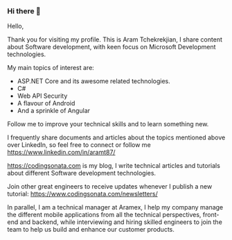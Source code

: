 ### Hi there 👋

Hello,

Thank you for visiting my profile. This is Aram Tchekrekjian, I share content about Software development, with keen focus on Microsoft Development technologies.

My main topics of interest are:

- ASP.NET Core and its awesome related technologies.
- C#
- Web API Security
- A flavour of Android
- And a sprinkle of Angular

Follow me to improve your technical skills and to learn something new.

I frequently share documents and articles about the topics mentioned above over LinkedIn, so feel free to connect or follow me https://www.linkedin.com/in/aramt87/

https://codingsonata.com is my blog, I write technical articles and tutorials about different Software development technologies.

Join other great engineers to receive updates whenever I publish a new tutorial: https://www.codingsonata.com/newsletters/

In parallel, I am a technical manager at Aramex, I help my company manage the different mobile applications from all the technical perspectives, front-end and backend, while interviewing and hiring skilled engineers to join the team to help us build and enhance our customer products.

<!--
**aram87/aram87** is a ✨ _special_ ✨ repository because its `README.md` (this file) appears on your GitHub profile.

Here are some ideas to get you started:

- 🔭 I’m currently working on ...
- 🌱 I’m currently learning ...
- 👯 I’m looking to collaborate on ...
- 🤔 I’m looking for help with ...
- 💬 Ask me about ...
- 📫 How to reach me: ...
- 😄 Pronouns: ...
- ⚡ Fun fact: ...
-->
